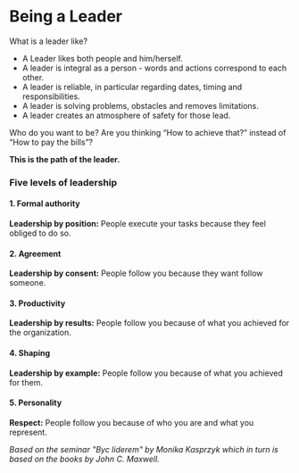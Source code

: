 
# Being a Leader

What is a leader like?

* A Leader likes both people and him/herself.
* A leader is integral as a person - words and actions correspond to each other.
* A leader is reliable, in particular regarding dates, timing and responsibilities.
* A leader is solving problems, obstacles and removes limitations.
* A leader creates an atmosphere of safety for those lead.

Who do you want to be? Are you thinking “How to achieve that?” instead of “How to pay the bills”?

**This is the path of the leader.**

### Five levels of leadership

#### 1. Formal authority

**Leadership by position:** People execute your tasks because they feel obliged to do so.

#### 2. Agreement

**Leadership by consent:** People follow you because they want follow someone.

#### 3. Productivity

**Leadership by results:** People follow you because of what you achieved for the organization.

#### 4. Shaping

**Leadership by example:** People follow you because of what you achieved for them.

#### 5. Personality

**Respect:** People follow you because of who you are and what you represent.

*Based on the seminar "Byc liderem" by Monika Kasprzyk which in turn is based on the books by John C. Maxwell.*
